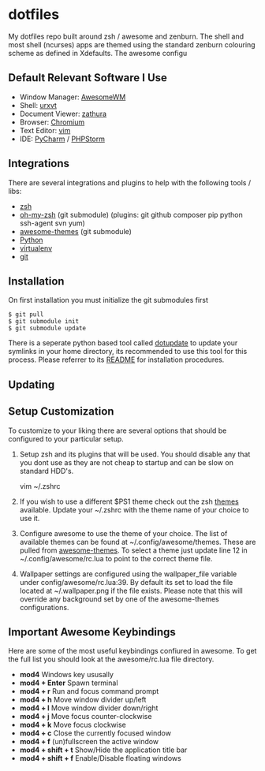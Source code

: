 dotfiles
============================

My dotfiles repo built around zsh / awesome and zenburn. The shell and most shell (ncurses) apps are themed using
the standard zenburn colouring scheme as defined in Xdefaults. The awesome configu

Default Relevant Software I Use
-----------------------------------

- Window Manager: [AwesomeWM](http://awesome.naquadah.org/)
- Shell: [urxvt](http://software.schmorp.de/pkg/rxvt-unicode.html)
- Document Viewer: [zathura](http://pwmt.org/projects/zathura/)
- Browser: [Chromium](http://www.chromium.org/Home)
- Text Editor: [vim](http://www.vim.org/)
- IDE: [PyCharm](http://www.jetbrains.com/pycharm/) / [PHPStorm](http://www.jetbrains.com/phpstorm/)

Integrations
------------------------------------------

There are several integrations and plugins to help with the following tools / libs:

- [zsh](http://www.zsh.org/)
- [oh-my-zsh](https://github.com/robbyrussell/oh-my-zsh) (git submodule) (plugins: git github composer pip python ssh-agent svn yum)
- [awesome-themes](https://github.com/mikar/awesome-themes) (git submodule)
- [Python](http://python.org)
- [virtualenv](https://github.com/pypa/virtualenv)
- [git](https://github.com/git/git)


Installation
-----------------------------

On first installation you must initialize the git submodules first

    $ git pull
    $ git submodule init
    $ git submodule update

There is a seperate python based tool called [dotupdate](https://github.com/leighmacdonald/dotupdate) to update
your symlinks in your home directory, its recommended to use this tool for this process. Please referrer to its
[README](https://github.com/leighmacdonald/dotupdate/blob/master/README.md) for installation procedures.

Updating
----------------------------



Setup Customization
----------------------------

To customize to your liking there are several options that should be configured to your particular setup.

1. Setup zsh and its plugins that will be used. You should disable any that you dont use as they are
   not cheap to startup and can be slow on standard HDD's.

    vim ~/.zshrc

2. If you wish to use a different $PS1 theme check out the zsh
   [themes](https://github.com/robbyrussell/oh-my-zsh/wiki/themes) available. Update your ~/.zshrc with the
    theme name of your choice to use it.

3. Configure awesome to use the theme of your choice. The list of available themes can be found at
   ~/.config/awesome/themes. These are pulled from [awesome-themes](https://github.com/mikar/awesome-themes).
   To select a theme just update line 12 in ~/.config/awesome/rc.lua to point to the correct theme file.

4. Wallpaper settings are configured using the wallpaper_file variable under config/awesome/rc.lua:39. By default its set
   to load the file located at ~/.wallpaper.png if the file exists. Please note that this will override any background
   set by one of the awesome-themes configurations.

Important Awesome Keybindings
----------------------------------

Here are some of the most useful keybindings confiured in awesome. To get the full list you
should look at the awesome/rc.lua file directory.

- **mod4** Windows key ususally
- **mod4 + Enter** Spawn terminal
- **mod4 + r** Run and focus command prompt
- **mod4 + h** Move window divider up/left
- **mod4 + l** Move window divider down/right
- **mod4 + j** Move focus counter-clockwise
- **mod4 + k** Move focus clockwise
- **mod4 + c** Close the currently focused window
- **mod4 + f** (un)fullscreen the active window
- **mod4 + shift + t** Show/Hide the application title bar
- **mod4 + shift + f** Enable/Disable floating windows
